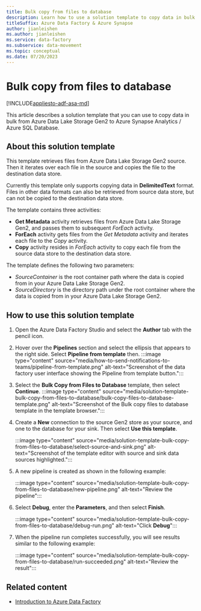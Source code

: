 ```yaml
---
title: Bulk copy from files to database
description: Learn how to use a solution template to copy data in bulk from Azure Data Lake Storage Gen2 to Azure Synapse Analytics / Azure SQL Database.
titleSuffix: Azure Data Factory & Azure Synapse
author: jianleishen
ms.author: jianleishen
ms.service: data-factory
ms.subservice: data-movement
ms.topic: conceptual
ms.date: 07/20/2023
---
```


# Bulk copy from files to database

[!INCLUDE[appliesto-adf-asa-md](includes/appliesto-adf-asa-md.md)]

This article describes a solution template that you can use to copy data in bulk from Azure Data Lake Storage Gen2 to Azure Synapse Analytics / Azure SQL Database.

## About this solution template

This template retrieves files from Azure Data Lake Storage Gen2 source. Then it iterates over each file in the source and copies the file to the destination data store. 

Currently this template only supports copying data in **DelimitedText** format. Files in other data formats can also be retrieved from source data store, but can not be copied to the destination data store.  

The template contains three activities:
- **Get Metadata** activity retrieves files from Azure Data Lake Storage Gen2, and passes them to subsequent *ForEach* activity.
- **ForEach** activity gets files from the *Get Metadata* activity and iterates each file to the *Copy* activity.
- **Copy** activity resides in *ForEach* activity to copy each file from the source data store to the destination data store.

The template defines the following two parameters:
- *SourceContainer* is the root container path where the data is copied from in your Azure Data Lake Storage Gen2. 
- *SourceDirectory* is the directory path under the root container where the data is copied from in your Azure Data Lake Storage Gen2.

## How to use this solution template

1. Open the Azure Data Factory Studio and select the **Author** tab with the pencil icon.
1. Hover over the **Pipelines** section and select the ellipsis that appears to the right side.  Select **Pipeline from template** then.
   :::image type="content" source="media/how-to-send-notifications-to-teams/pipeline-from-template.png" alt-text="Screenshot of the data factory user interface showing the Pipeline from template button.":::
1. Select the **Bulk Copy from Files to Database** template, then select **Continue**. 
   :::image type="content" source="media/solution-template-bulk-copy-from-files-to-database/bulk-copy-files-to-database-template.png" alt-text="Screenshot of the Bulk copy files to database template in the template browser.":::
1. Create a **New** connection to the source Gen2 store as your source, and one to the database for your sink. Then select **Use this template**.

    :::image type="content" source="media/solution-template-bulk-copy-from-files-to-database/select-source-and-sink.png" alt-text="Screenshot of the template editor with source and sink data sources highlighted.":::  
  
1. A new pipeline is created as shown in the following example:

    :::image type="content" source="media/solution-template-bulk-copy-from-files-to-database/new-pipeline.png" alt-text="Review the pipeline":::

1. Select **Debug**, enter the **Parameters**, and then select **Finish**.

    :::image type="content" source="media/solution-template-bulk-copy-from-files-to-database/debug-run.png" alt-text="Click **Debug**":::

1. When the pipeline run completes successfully, you will see results similar to the following example:

    :::image type="content" source="media/solution-template-bulk-copy-from-files-to-database/run-succeeded.png" alt-text="Review the result":::

       
## Related content

- [Introduction to Azure Data Factory](introduction.md)
